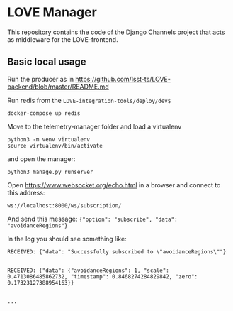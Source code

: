 # LOVE Manager

This repository contains the code of the Django Channels project that acts as middleware for the LOVE-frontend.

## Basic local usage

Run the producer as in https://github.com/lsst-ts/LOVE-backend/blob/master/README.md

Run redis from the `LOVE-integration-tools/deploy/dev$`

```docker-compose up redis```

Move to the telemetry-manager folder and load a virtualenv

```
python3 -m venv virtualenv
source virtualenv/bin/activate
```

and open the manager:

```
python3 manage.py runserver
```


Open  https://www.websocket.org/echo.html in a browser and connect to this address:

```
ws://localhost:8000/ws/subscription/
```

And send this message:
`{"option": "subscribe", "data": "avoidanceRegions"}`

In the log you should see something like:

```
RECEIVED: {"data": "Successfully subscribed to \"avoidanceRegions\""}


RECEIVED: {"data": {"avoidanceRegions": 1, "scale": 0.4713086485862732, "timestamp": 0.8468274284829842, "zero": 0.17323127388954163}}


...
```
